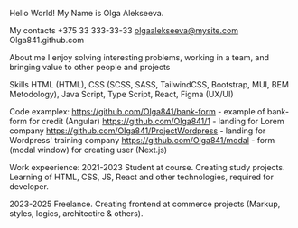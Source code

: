 Hello World! My Name is Olga Alekseeva.

My contacts
+375 33 333-33-33
olgaalekseeva@mysite.com
Olga841.github.com

About me
I enjoy solving interesting problems, working in a team, and bringing value to other people and projects

Skills
HTML (HTML), CSS (SCSS, SASS, TailwindCSS, Bootstrap, MUI, BEM Metodology), Java Script, Type Script, React, Figma (UX/UI)

Code examplex: 
https://github.com/Olga841/bank-form - example of bank-form for credit (Angular)
https://github.com/Olga841/1 - landing for Lorem company
https://github.com/Olga841/ProjectWordpress - landing for Wordpress' training company
https://github.com/Olga841/modal - form (modal window) for creating user (Next.js)

Work expeerience:
2021-2023
Student at course.
Creating study projects. Learning of HTML, CSS, JS, React and other technologies, required for developer.

2023-2025
Freelance.
Creating frontend at commerce projects (Markup, styles, logics, architectire & others).

